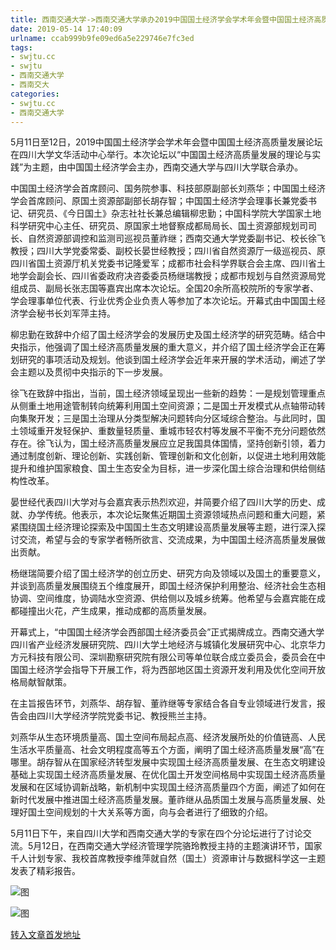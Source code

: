 ```yaml
---
title: 西南交通大学->西南交通大学承办2019中国国土经济学会学术年会暨中国国土经济高质量发展论坛 | swjtu.cc
date: 2019-05-14 17:40:09
urlname: ccab999b9fe09ed6a5e229746e7fc3ed
tags: 
- swjtu.cc
- swjtu
- 西南交通大学
- 西南交大
categories:
- swjtu.cc
- 西南交通大学
---
```



5月11日至12日，2019中国国土经济学会学术年会暨中国国土经济高质量发展论坛在四川大学文华活动中心举行。本次论坛以“中国国土经济高质量发展的理论与实践”为主题，由中国国土经济学会主办，西南交通大学与四川大学联合承办。

中国国土经济学会首席顾问、国务院参事、科技部原副部长刘燕华；中国国土经济学会首席顾问、原国土资源部副部长胡存智；中国国土经济学会理事长兼党委书记、研究员、《今日国土》杂志社社长兼总编辑柳忠勤；中国科学院大学国家土地科学研究中心主任、研究员、原国家土地督察成都局局长、国土资源部规划司司长、自然资源部调控和监测司巡视员董祚继；西南交通大学党委副书记、校长徐飞教授；四川大学党委常委、副校长晏世经教授；四川省自然资源厅一级巡视员、原四川省国土资源厅机关党委书记隆爱军；成都市社会科学界联合会主席、四川省土地学会副会长、四川省委政府决咨委委员杨继瑞教授；成都市规划与自然资源局党组成员、副局长张志国等嘉宾出席本次论坛。全国20余所高校院所的专家学者、学会理事单位代表、行业优秀企业负责人等参加了本次论坛。开幕式由中国国土经济学会秘书长刘军萍主持。

柳忠勤在致辞中介绍了国土经济学会的发展历史及国土经济学的研究范畴。结合中央指示，他强调了国土经济高质量发展的重大意义，并介绍了国土经济学会正在筹划研究的事项活动及规划。他谈到国土经济学会近年来开展的学术活动，阐述了学会主题以及贯彻中央指示的下一步发展。

徐飞在致辞中指出，当前，国土经济领域呈现出一些新的趋势：一是规划管理重点从侧重土地用途管制转向统筹利用国土空间资源；二是国土开发模式从点轴带动转向集聚开发；三是国土治理从分类型解决问题转向分区域综合整治。与此同时，国土领域重开发轻保护、重数量轻质量、重城市轻农村等发展不平衡不充分问题依然存在。徐飞认为，国土经济高质量发展应立足我国具体国情，坚持创新引领，着力通过制度创新、理论创新、实践创新、管理创新和文化创新，以促进土地利用效能提升和维护国家粮食、国土生态安全为目标，进一步深化国土综合治理和供给侧结构性改革。

晏世经代表四川大学对与会嘉宾表示热烈欢迎，并简要介绍了四川大学的历史、成就、办学传统。他表示，本次论坛聚焦近期国土资源领域热点问题和重大问题，紧紧围绕国土经济理论探索及中国国土生态文明建设高质量发展等主题，进行深入探讨交流，希望与会的专家学者畅所欲言、交流成果，为中国国土经济高质量发展做出贡献。

杨继瑞简要介绍了国土经济学的创立历史、研究方向及领域以及国土的重要意义，并谈到高质量发展围绕五个维度展开，即国土经济保护利用整治、经济社会生态相协调、空间维度，协调陆水空资源、供给侧以及城乡统筹。他希望与会嘉宾能在成都碰撞出火花，产生成果，推动成都的高质量发展。

开幕式上，“中国国土经济学会西部国土经济委员会”正式揭牌成立。西南交通大学四川省产业经济发展研究院、四川大学土地经济与城镇化发展研究中心、北京华力方元科技有限公司、深圳勘察研究院有限公司等单位联合成立委员会，委员会在中国国土经济学会指导下开展工作，将为西部地区国土资源开发利用及优化空间开放格局献智献策。

在主旨报告环节，刘燕华、胡存智、董祚继等专家结合各自专业领域进行发言，报告会由四川大学经济学院党委书记、教授熊兰主持。

刘燕华从生态环境质量高、国土空间布局起点高、经济发展所处的价值链高、人民生活水平质量高、社会文明程度高等五个方面，阐明了国土经济高质量发展“高”在哪里。胡存智从在国家经济转型发展中实现国土经济高质量发展、在生态文明建设基础上实现国土经济高质量发展、在优化国土开发空间格局中实现国土经济高质量发展和在区域协调新战略，新机制中实现国土经济高质量四个方面，阐述了如何在新时代发展中推进国土经济高质量发展。董祚继从品质国土发展与高质量发展、处理好国土空间规划的十大关系等方面，向与会者进行了细致的介绍。

5月11日下午，来自四川大学和西南交通大学的专家在四个分论坛进行了讨论交流。5月12日，在西南交通大学经济管理学院骆玲教授主持的主题演讲环节，国家千人计划专家、我校首席教授李维萍就自然（国土）资源审计与数据科学这一主题发表了精彩报告。



![图](https://news.swjtu.edu.cn/upload/201905/14/201905141717142181.jpg)

![图](https://news.swjtu.edu.cn/upload/201905/14/201905141715238508.jpg)

[转入文章首发地址](https://news.swjtu.edu.cn/shownews-18334.shtml)